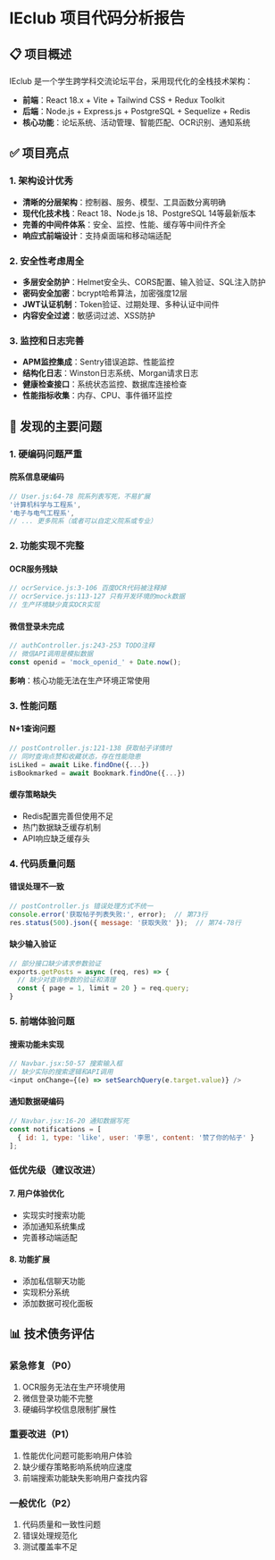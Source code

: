 # IEclub 项目代码分析报告

## 📋 项目概述

IEclub 是一个学生跨学科交流论坛平台，采用现代化的全栈技术架构：
- **前端**：React 18.x + Vite + Tailwind CSS + Redux Toolkit
- **后端**：Node.js + Express.js + PostgreSQL + Sequelize + Redis
- **核心功能**：论坛系统、活动管理、智能匹配、OCR识别、通知系统

## ✅ 项目亮点

### 1. 架构设计优秀
- **清晰的分层架构**：控制器、服务、模型、工具函数分离明确
- **现代化技术栈**：React 18、Node.js 18、PostgreSQL 14等最新版本
- **完善的中间件体系**：安全、监控、性能、缓存等中间件齐全
- **响应式前端设计**：支持桌面端和移动端适配

### 2. 安全性考虑周全
- **多层安全防护**：Helmet安全头、CORS配置、输入验证、SQL注入防护
- **密码安全加密**：bcrypt哈希算法，加密强度12层
- **JWT认证机制**：Token验证、过期处理、多种认证中间件
- **内容安全过滤**：敏感词过滤、XSS防护

### 3. 监控和日志完善
- **APM监控集成**：Sentry错误追踪、性能监控
- **结构化日志**：Winston日志系统、Morgan请求日志
- **健康检查接口**：系统状态监控、数据库连接检查
- **性能指标收集**：内存、CPU、事件循环监控

## 🚨 发现的主要问题

### 1. 硬编码问题严重

#### 院系信息硬编码
```javascript
// User.js:64-78 院系列表写死，不易扩展
'计算机科学与工程系',
'电子与电气工程系',
// ... 更多院系（或者可以自定义院系或专业）
```

### 2. 功能实现不完整

#### OCR服务残缺
```javascript
// ocrService.js:3-106 百度OCR代码被注释掉
// ocrService.js:113-127 只有开发环境的mock数据
// 生产环境缺少真实OCR实现
```

#### 微信登录未完成
```javascript
// authController.js:243-253 TODO注释
// 微信API调用是模拟数据
const openid = 'mock_openid_' + Date.now();
```

**影响**：核心功能无法在生产环境正常使用

### 3. 性能问题

#### N+1查询问题
```javascript
// postController.js:121-138 获取帖子详情时
// 同时查询点赞和收藏状态，存在性能隐患
isLiked = await Like.findOne({...})
isBookmarked = await Bookmark.findOne({...})
```

#### 缓存策略缺失
- Redis配置完善但使用不足
- 热门数据缺乏缓存机制
- API响应缺乏缓存头

### 4. 代码质量问题

#### 错误处理不一致
```javascript
// postController.js 错误处理方式不统一
console.error('获取帖子列表失败:', error);  // 第73行
res.status(500).json({ message: '获取失败' });  // 第74-78行
```

#### 缺少输入验证
```javascript
// 部分接口缺少请求参数验证
exports.getPosts = async (req, res) => {
  // 缺少对查询参数的验证和清理
  const { page = 1, limit = 20 } = req.query;
}
```

### 5. 前端体验问题

#### 搜索功能未实现
```javascript
// Navbar.jsx:50-57 搜索输入框
// 缺少实际的搜索逻辑和API调用
<input onChange={(e) => setSearchQuery(e.target.value)} />
```

#### 通知数据硬编码
```javascript
// Navbar.jsx:16-20 通知数据写死
const notifications = [
  { id: 1, type: 'like', user: '李思', content: '赞了你的帖子' }
];
```


### 低优先级（建议改进）

#### 7. 用户体验优化
- 实现实时搜索功能
- 添加通知系统集成
- 完善移动端适配

#### 8. 功能扩展
- 添加私信聊天功能
- 实现积分系统
- 添加数据可视化面板

## 📊 技术债务评估

### 紧急修复（P0）
1. OCR服务无法在生产环境使用
2. 微信登录功能不完整
3. 硬编码学校信息限制扩展性

### 重要改进（P1）
1. 性能优化问题可能影响用户体验
2. 缺少缓存策略影响系统响应速度
3. 前端搜索功能缺失影响用户查找内容

### 一般优化（P2）
1. 代码质量和一致性问题
2. 错误处理规范化
3. 测试覆盖率不足
